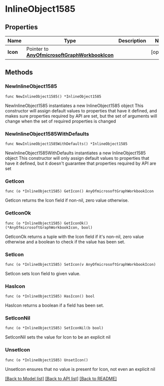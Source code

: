 # InlineObject1585

## Properties

Name | Type | Description | Notes
------------ | ------------- | ------------- | -------------
**Icon** | Pointer to [**AnyOfmicrosoftGraphWorkbookIcon**](anyOf&lt;microsoft.graph.workbookIcon&gt;.md) |  | [optional] 

## Methods

### NewInlineObject1585

`func NewInlineObject1585() *InlineObject1585`

NewInlineObject1585 instantiates a new InlineObject1585 object
This constructor will assign default values to properties that have it defined,
and makes sure properties required by API are set, but the set of arguments
will change when the set of required properties is changed

### NewInlineObject1585WithDefaults

`func NewInlineObject1585WithDefaults() *InlineObject1585`

NewInlineObject1585WithDefaults instantiates a new InlineObject1585 object
This constructor will only assign default values to properties that have it defined,
but it doesn't guarantee that properties required by API are set

### GetIcon

`func (o *InlineObject1585) GetIcon() AnyOfmicrosoftGraphWorkbookIcon`

GetIcon returns the Icon field if non-nil, zero value otherwise.

### GetIconOk

`func (o *InlineObject1585) GetIconOk() (*AnyOfmicrosoftGraphWorkbookIcon, bool)`

GetIconOk returns a tuple with the Icon field if it's non-nil, zero value otherwise
and a boolean to check if the value has been set.

### SetIcon

`func (o *InlineObject1585) SetIcon(v AnyOfmicrosoftGraphWorkbookIcon)`

SetIcon sets Icon field to given value.

### HasIcon

`func (o *InlineObject1585) HasIcon() bool`

HasIcon returns a boolean if a field has been set.

### SetIconNil

`func (o *InlineObject1585) SetIconNil(b bool)`

 SetIconNil sets the value for Icon to be an explicit nil

### UnsetIcon
`func (o *InlineObject1585) UnsetIcon()`

UnsetIcon ensures that no value is present for Icon, not even an explicit nil

[[Back to Model list]](../README.md#documentation-for-models) [[Back to API list]](../README.md#documentation-for-api-endpoints) [[Back to README]](../README.md)


